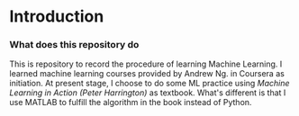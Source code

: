 # Introduction

### What does this repository do

This is repository to record the procedure of learning Machine Learning. I learned machine learning courses provided by Andrew Ng. in Coursera as initiation. At present stage, I choose to do some ML practice using  *Machine Learning in Action (Peter Harrington)* as textbook. What's different is that I use MATLAB to fulfill the algorithm in the book instead of Python.

